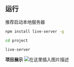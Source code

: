 ## 运行

推荐启动本地服务器

```bash
npm install live-server -g
```

```bash
cd project
```

```bash
live-server
```

**项目展示**
![在这里插入图片描述](https://img-blog.csdnimg.cn/20210106143204453.png?x-oss-process=image/watermark,type_ZmFuZ3poZW5naGVpdGk,shadow_10,text_aHR0cHM6Ly9ibG9nLmNzZG4ubmV0L3FxXzM4MzIzNjU4,size_16,color_FFFFFF,t_70)
